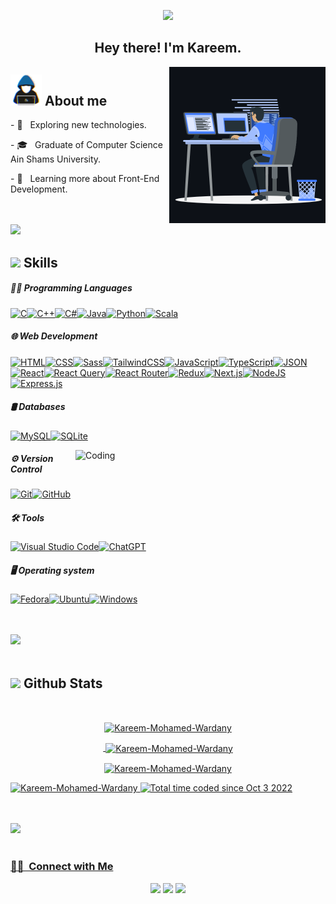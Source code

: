 <p align="center"><a href="https://github.com/DenverCoder1/readme-typing-svg"><img src="https://readme-typing-svg.herokuapp.com?font=Time+New+Roman&color=cyan&size=25&center=true&vCenter=true&width=600&height=100&lines=Kareem+Mohamed+Wardany..&hearts;++;Front-End+Developer,;Computer+Science+Graduate,;Love+Coding,;Active+Learner,;Love+to+learn+new+stuffs..<3"></a></p>
<h2 align="center"> Hey there! I'm Kareem.</h2>

<picture> <img align="right" src="image.gif" width = 250px></picture>

## <picture><img src = "about_me.gif" width = 50px></picture> **About me**

<p>- 🤔 &nbsp; Exploring new technologies.</p>
<p>- 🎓 &nbsp; Graduate of Computer Science Ain Shams University.</p>
<p>- 🌱 &nbsp; Learning more about Front-End Development.</p>

<br><br>
<img src="https://user-images.githubusercontent.com/73097560/115834477-dbab4500-a447-11eb-908a-139a6edaec5c.gif">

## <img src="https://media2.giphy.com/media/QssGEmpkyEOhBCb7e1/giphy.gif?cid=ecf05e47a0n3gi1bfqntqmob8g9aid1oyj2wr3ds3mg700bl&rid=giphy.gif" width ="25"> Skills

##### 👨‍💻 Programming Languages &nbsp;

[![C](https://img.shields.io/badge/C-00599C?logo=c&logoColor=white)](#)[![C++](https://img.shields.io/badge/C++-%2300599C.svg?logo=c%2B%2B&logoColor=white)](#)[![C#](https://custom-icon-badges.demolab.com/badge/C%23-%23239120.svg?logo=cshrp&logoColor=white)](#)[![Java](https://img.shields.io/badge/Java-%23ED8B00.svg?logo=openjdk&logoColor=white)](#)[![Python](https://img.shields.io/badge/Python-3776AB?logo=python&logoColor=fff)](#)[![Scala](https://img.shields.io/badge/Scala-%23DC322F.svg?logo=scala&logoColor=white)](#)

##### 🌐 Web Development &nbsp;

[![HTML](https://img.shields.io/badge/HTML-%23E34F26.svg?logo=html5&logoColor=white)](#)[![CSS](https://img.shields.io/badge/CSS-1572B6?logo=css3&logoColor=fff)](#)[![Sass](https://img.shields.io/badge/Sass-C69?logo=sass&logoColor=fff)](#)[![TailwindCSS](https://img.shields.io/badge/Tailwind%20CSS-%2338B2AC.svg?logo=tailwind-css&logoColor=white)](#)[![JavaScript](https://img.shields.io/badge/JavaScript-F7DF1E?logo=javascript&logoColor=000)](#)[![TypeScript](https://img.shields.io/badge/TypeScript-3178C6?logo=typescript&logoColor=fff)](#)[![JSON](https://img.shields.io/badge/JSON-000?logo=json&logoColor=fff)](#)[![React](https://img.shields.io/badge/React-%2320232a.svg?logo=react&logoColor=%2361DAFB)](#)[![React Query](https://img.shields.io/badge/React%20Query-FF4154?logo=reactquery&logoColor=fff)](#)[![React Router](https://img.shields.io/badge/React_Router-CA4245?logo=react-router&logoColor=white)](#)[![Redux](https://img.shields.io/badge/Redux-764ABC?logo=redux&logoColor=fff)](#)[![Next.js](https://img.shields.io/badge/Next.js-black?logo=next.js&logoColor=white)](#)[![NodeJS](https://img.shields.io/badge/Node.js-6DA55F?logo=node.js&logoColor=white)](#)[![Express.js](https://img.shields.io/badge/Express.js-%23404d59.svg?logo=express&logoColor=%2361DAFB)](#)

##### 🛢 Databases &nbsp;

[![MySQL](https://img.shields.io/badge/MySQL-4479A1?logo=mysql&logoColor=fff)](#)[![SQLite](https://img.shields.io/badge/SQLite-%2307405e.svg?logo=sqlite&logoColor=white)](#)

  <!-- [![Postgres](https://img.shields.io/badge/Postgres-%23316192.svg?logo=postgresql&logoColor=white)](#) -->
  <!-- [![MongoDB](https://img.shields.io/badge/MongoDB-%234ea94b.svg?logo=mongodb&logoColor=white)](#) -->
<img align="right" alt="Coding" width="400" src="https://cdn.dribbble.com/users/1162077/screenshots/3848914/programmer.gif">

##### ⚙️ Version Control &nbsp;

[![Git](https://img.shields.io/badge/Git-F05032?logo=git&logoColor=fff)](#)[![GitHub](https://img.shields.io/badge/GitHub-%23121011.svg?logo=github&logoColor=white)](#)

##### 🛠️ Tools &nbsp;

[![Visual Studio Code](https://custom-icon-badges.demolab.com/badge/Visual%20Studio%20Code-0078d7.svg?logo=vsc&logoColor=white)](#)[![ChatGPT](https://img.shields.io/badge/ChatGPT-74aa9c?logo=openai&logoColor=white)](#)

##### 🖥️ Operating system &nbsp;

[![Fedora](https://img.shields.io/badge/Fedora-51A2DA?logo=fedora&logoColor=fff)](#)[![Ubuntu](https://img.shields.io/badge/Ubuntu-E95420?logo=ubuntu&logoColor=white)](#)[![Windows](https://custom-icon-badges.demolab.com/badge/Windows-0078D6?logo=windows11&logoColor=white)](#)

<!-- [![Figma](https://img.shields.io/badge/Figma-F24E1E?logo=figma&logoColor=white)](#) -->

<br><br>
<img src="https://user-images.githubusercontent.com/73097560/115834477-dbab4500-a447-11eb-908a-139a6edaec5c.gif"><br><br>

## <img src="https://media.giphy.com/media/iY8CRBdQXODJSCERIr/giphy.gif" width="35"><b> Github Stats </b>

<br>

<div align="center">
<a href="https://github.com/Kareem-Mohamed-Wardany/">
<p><img align="center" src="https://github-readme-stats.vercel.app/api/top-langs?username=Kareem-Mohamed-Wardany&show_icons=true&locale=en&layout=compact " alt="Kareem-Mohamed-Wardany" /></p>

<p>&nbsp;<img align="center" src="https://github-readme-stats.vercel.app/api?username=Kareem-Mohamed-Wardany&show_icons=true&locale=en" alt="Kareem-Mohamed-Wardany" /></p>

<p><img align="center" src="https://github-readme-streak-stats.herokuapp.com/?user=Kareem-Mohamed-Wardany&" alt="Kareem-Mohamed-Wardany" /></p>

<p align="left"> <img src="https://komarev.com/ghpvc/?username=Kareem-Mohamed-Wardany&label=Profile%20views&color=0e75b6&style=flat" alt="Kareem-Mohamed-Wardany" /> <img src="https://wakatime.com/badge/user/1c065d52-f4b0-4b21-88fc-77a47917bed6.svg" alt="Total time coded since Oct 3 2022" /></p>
</div>

<br><br>
<img src="https://user-images.githubusercontent.com/73097560/115834477-dbab4500-a447-11eb-908a-139a6edaec5c.gif"><br><br>

<h3> 🤝🏻 &nbsp;Connect with Me </h3>

<p align="center">
<a href="https://www.linkedin.com/in/kareem-mohamed-wardany/"><img src="https://img.shields.io/badge/-Kareem%20Mohamed%20Wardany-0077B5?style=flat&logo=Linkedin&logoColor=white"/></a>
<a href="mailto:kareemwardany1111@gmail.com"><img src="https://img.shields.io/badge/-kareemwardany1111@gmail.com-D14836?style=flat&logo=Gmail&logoColor=white"/></a>
<a href="https://facebook.com/WeezyyWardany"><img src="https://img.shields.io/badge/-Kareem%20Mohamed%20Wardany-1877F2?style=flat&logo=Facebook&logoColor=white"/></a>
</p>
